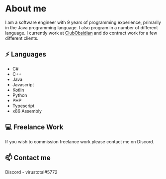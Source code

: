 # About me

I am a software engineer with 9 years of programming experience, primarily in the Java programming language. I also program in a number of different language. I currently work at [ClubObsidian](https://github.com/ClubObsidian/) and do contract work for a few different clients.

## :zap: Languages
* C#
* C++
* Java
* Javascript
* Kotlin
* Python
* PHP
* Typescript
* x86 Assembly

## :computer: Freelance Work

If you wish to commission freelance work please contact me on Discord.

## :mailbox: Contact me

Discord - virustotal#5772

<!--
**virustotalop/virustotalop** is a ✨ _special_ ✨ repository because its `README.md` (this file) appears on your GitHub profile.

Here are some ideas to get you started:

- 🔭 I’m currently working on ...
- 🌱 I’m currently learning ...
- 👯 I’m looking to collaborate on ...
- 🤔 I’m looking for help with ...
- 💬 Ask me about ...
- 📫 How to reach me: ...
- 😄 Pronouns: ...
- ⚡ Fun fact: ...
-->
